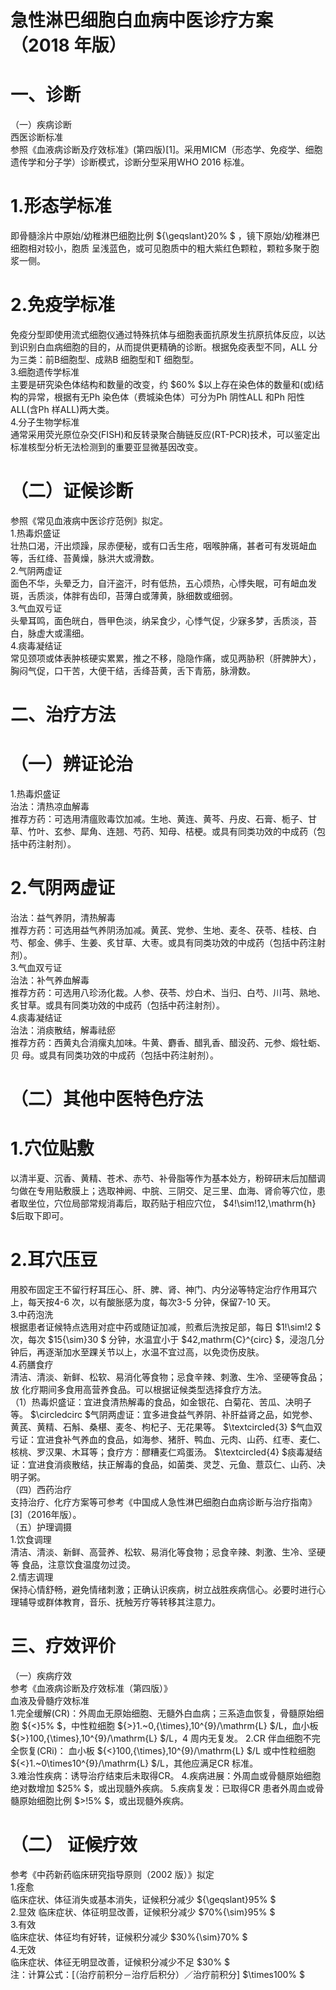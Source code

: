 # 急性淋巴细胞白血病中医诊疗方案 （2018 年版）  
# 一、诊断  
（一）疾病诊断  
西医诊断标准  
参照《血液病诊断及疗效标准》(第四版)[1]。采用MICM（形态学、免疫学、细胞遗传学和分子学）诊断模式，诊断分型采用WHO 2016 标准。  
# 1.形态学标准  
即骨髓涂片中原始/幼稚淋巴细胞比例 ${\geqslant}20\% $ ，镜下原始/幼稚淋巴细胞相对较小，胞质 呈浅蓝色，或可见胞质中的粗大紫红色颗粒，颗粒多聚于胞浆一侧。  
# 2.免疫学标准  
免疫分型即使用流式细胞仪通过特殊抗体与细胞表面抗原发生抗原抗体反应，以达到识别白血病细胞的目的，从而提供更精确的诊断。根据免疫表型不同，ALL 分为三类：前B细胞型、成熟B 细胞型和T 细胞型。  
3.细胞遗传学标准  
主要是研究染色体结构和数量的改变，约 $60\% $以上存在染色体的数量和(或)结构的异常，根据有无Ph 染色体（费城染色体）可分为Ph 阴性ALL 和Ph 阳性ALL(含Ph 样ALL)两大类。  
4.分子生物学标准  
通常采用荧光原位杂交(FISH)和反转录聚合酶链反应(RT-PCR)技术，可以鉴定出标准核型分析无法检测到的重要亚显微基因改变。  
# （二）证候诊断  
参照《常见血液病中医诊疗范例》拟定。  
1.热毒炽盛证  
壮热口渴，汗出烦躁，尿赤便秘，或有口舌生疮，咽喉肿痛，甚者可有发斑衄血等，舌红绛、苔黄燥，脉洪大或滑数。  
2.气阴两虚证  
面色不华，头晕乏力，自汗盗汗，时有低热，五心烦热，心悸失眠，可有衄血发斑，舌质淡，体胖有齿印，苔薄白或薄黄，脉细数或细弱。  
3.气血双亏证  
头晕耳鸣，面色㿠白，唇甲色淡，纳呆食少，心悸气促，少寐多梦，舌质淡，苔白，脉虚大或濡细。  
4.痰毒凝结证  
常见颈项或体表肿核硬实累累，推之不移，隐隐作痛，或见两胁积（肝脾肿大），胸闷气促，口干苦，大便干结，舌绛苔黄，舌下青筋，脉滑数。  
# 二、治疗方法  
# （一）辨证论治  
1.热毒炽盛证  
治法：清热凉血解毒  
推荐方药：可选用清瘟败毒饮加减。生地、黄连、黄芩、丹皮、石膏、栀子、甘草、竹叶、玄参、犀角、连翘、芍药、知母、桔梗。或具有同类功效的中成药（包括中药注射剂）。  
# 2.气阴两虚证  
治法：益气养阴，清热解毒  
推荐方药：可选用益气养阴汤加减。黄芪、党参、生地、麦冬、茯苓、桂枝、白芍、郁金、佛手、生姜、炙甘草、大枣。或具有同类功效的中成药（包括中药注射剂）。  
3.气血双亏证  
治法：补气养血解毒  
推荐方药：可选用八珍汤化裁。人参、茯苓、炒白术、当归、白芍、川芎、熟地、炙甘草。或具有同类功效的中成药（包括中药注射剂）。  
4.痰毒凝结证  
治法：消痰散结，解毒祛瘀  
推荐方药：西黄丸合消瘰丸加味。牛黄、麝香、醋乳香、醋没药、元参、煅牡蛎、贝 母。或具有同类功效的中成药（包括中药注射剂）。  
# （二）其他中医特色疗法  
# 1.穴位贴敷  
以清半夏、沉香、黄精、苍术、赤芍、补骨脂等作为基本处方，粉碎研末后加醋调匀做在专用贴敷膜上；选取神阙、中脘、三阴交、足三里、血海、肾俞等穴位，患者取坐位，穴位局部常规消毒后，取药贴于相应穴位， $4\!\sim\!12\,\mathrm{h} $后取下即可。  
# 2.耳穴压豆  
用胶布固定王不留行籽耳压心、肝、脾、肾、神门、内分泌等特定治疗作用耳穴上，每天按4-6 次，以有酸胀感为度，每次3-5 分钟，保留7-10 天。  
3.中药泡洗  
根据患者证候特点选用对症中药或随证加减，煎煮后洗按足部，每日 $1\!\sim\!2 $ 次，每次 $15{\sim}30 $ 分钟，水温宜小于 $42\,mathrm{C}^{circ} $，浸泡几分钟后，再逐渐加水至踝关节以上，水温不宜过高，以免烫伤皮肤。  
4.药膳食疗  
清洁、清淡、新鲜、松软、易消化等食物；忌食辛辣、刺激、生冷、坚硬等食品；放 化疗期间多食用高营养食品。可以根据证候类型选择食疗方法。  
（1）热毒炽盛证：宜进食清热解毒的食品，如金银花、白菊花、苦瓜、决明子等。 $\circledcirc $气阴两虚证：宜多进食益气养阴、补肝益肾之品，如党参、黄芪、黄精、石斛、桑椹、麦冬、枸杞子、无花果等。 $\textcircled{3} $气血双亏证：宜进食补气养血的食品，如海参、猪肝、鸭血、元肉、山药、红枣、麦仁、核桃、罗汉果、木耳等；食疗方：醪糟麦仁鸡蛋汤。 $\textcircled{4} $痰毒凝结证：宜进食消痰散结，扶正解毒的食品，如菌类、灵芝、元鱼、薏苡仁、山药、决明子粥。  
（四）西药治疗  
支持治疗、化疗方案等可参考《中国成人急性淋巴细胞白血病诊断与治疗指南》[3]（2016年版）。  
（五）护理调摄  
1.饮食调理  
清洁、清淡、新鲜、高营养、松软、易消化等食物；忌食辛辣、刺激、生冷、坚硬等 食品，注意饮食温度勿过烫。  
2.情志调理  
保持心情舒畅，避免情绪刺激；正确认识疾病，树立战胜疾病信心。必要时进行心理辅导或群体教育，音乐、抚触芳疗等转移其注意力。  
# 三、疗效评价  
（一）疾病疗效  
参考《血液病诊断及疗效标准（第四版）》  
血液及骨髓疗效标准  
1.完全缓解(CR)：外周血无原始细胞、无髓外白血病；三系造血恢复，骨髓原始细胞 ${<}5\% $，中性粒细胞 ${>}1.~0\,{\times}\,10^{9}/\mathrm{L} $/L，血小板 ${>}100\,{\times}\,10^{9}/\mathrm{L} $/L，4 周内无复发。 2.CR 伴血细胞不完全恢复(CRi)： 血小板 ${<}100\,{\times}\,10^{9}/\mathrm{L} $/L 或中性粒细胞 ${<}1.~0\times10^{9}/\mathrm{L} $/L，其他应满足CR 标准。  
3.难治性疾病：诱导治疗结束后未取得CR。 4.疾病进展：外周血或骨髓原始细胞绝对数增加 $25\% $，或出现髓外疾病。 5.疾病复发：已取得CR 患者外周血或骨髓原始细胞比例 $>\!5\% $，或出现髓外疾病。  
# （二） 证候疗效  
参考《中药新药临床研究指导原则（2002 版）》拟定  
1.痊愈  
临床症状、体征消失或基本消失，证候积分减少 ${\geqslant}95\% $  
2.显效  临床症状、体征明显改善，证候积分减少 $70\%{\sim}95\% $  
3.有效  
临床症状、体征均有好转，证候积分减少 $30\%{\sim}70\% $  
4.无效  
临床症状、体征无明显改善，证候积分减少不足 $30\% $  
注：计算公式：[（治疗前积分－治疗后积分）／治疗前积分] $\times100\% $  
